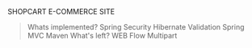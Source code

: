 SHOPCART E-COMMERCE SITE

>Whats implemented?
  >Spring Security
  >Hibernate Validation
  >Spring MVC
  >Maven
>What's left?
  >WEB Flow
  >Multipart
  
